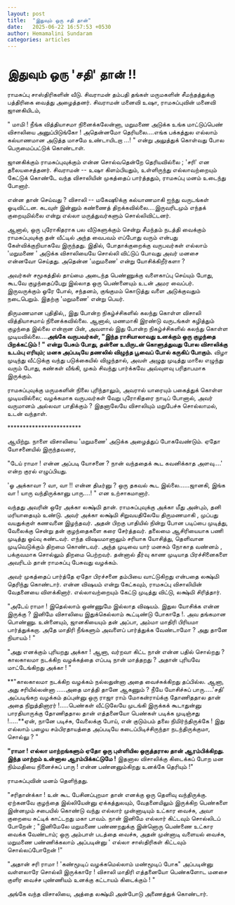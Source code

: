 ```yaml
---
layout: post
title:  "இதுவும் ஒரு சதி தான்"
date:   2025-06-22 16:57:53 +0530
author: Hemamalini Sundaram
categories: articles
---
```


#  இதுவும் ஒரு \'சதி\' தான் !! 

ராமசுப்பு சாஸ்திரிகளின் வீடு. சிவராமன் தம்பதி தங்கள் மருமகளின் சீமந்தத்துக்கு
பத்திரிகை வைத்து அழைத்தனர். சிவராமன் மனைவி உஷா, ராமசுப்புவின் மனைவி ஜானகியிடம்,

" மாமி ! நீங்க வித்தியாசமா நினைக்கலேன்னா, மறுமணை அடுக்க உங்க மாட்டுப்பெண் விசாலியை
அனுப்பிடுங்கோ ! அதென்னமோ தெரியலை....எங்க பக்கத்துல எல்லாம் கல்யாணமான அடுத்த மாசமே
உண்டாயிடறா ...! " என்று அலுத்துக் கொள்வது போல பெருமைப்பட்டுக் கொண்டாள்.

ஜானகிக்கும் ராமசுப்புவுக்கும் என்ன சொல்வதென்றே தெரியவில்லை ; 'சரி' என தலையசைத்தனர்.
சிவராமன் -- உஷா கிளம்பியதும், உள்ளிருந்து எல்லாவற்றையும் கேட்டுக் கொண்டே வந்த
விசாலியின் முகத்தைப் பார்த்ததும், ராமசுப்பு மனம் உடைந்து போனார்.

என்ன தான் செய்வது ? விசாலி -- மகேஷூக்கு கல்யாணமாகி ஐந்து வருடங்கள் ஓடிவிட்டன.
கடவுள் இன்னும் கண்ணைத் திறக்கவில்லை....இருவரிடமும் எந்தக் குறையுமில்லை என்று எல்லா
மருத்துவர்களும் சொல்லிவிட்டனர்.

ஆனால், ஒரு புரோகிதராக பல வீடுகளுக்கும் சென்று சீமந்தம் நடத்தி வைக்கும்
ராமசுப்புவுக்கு தன் வீட்டில் அந்த வைபவம் எப்போது வரும் என்பது கேள்விக்குறியாகவே
இருந்தது. இதில், போதாக்குறைக்கு வருபவர்கள் எல்லாம் 'மறுமணை ' அடுக்க விசாலியையே
சொல்லி விட்டுப் போவது அவர் மனசை என்னவோ செய்தது. அதென்ன 'மறுமணை' என்று
யோசிக்கிறீர்களா ?

அவர்கள் சமூகத்தில் தாய்மை அடைந்த பெண்ணுக்கு வளைகாப்பு செய்யும் போது, கூடவே
குழந்தைப்பேறு இல்லாத ஒரு பெண்னையும் உடன் அமர வைப்பர். இருவருக்கும் ஓரே போல், சந்தனம்,
குங்குமம் கொடுத்து வளை அடுக்குவதும் நடைபெறும். இதற்கு 'மறுமணை' என்று பெயர்.

திருமணமான புதிதில்,, இது போன்ற நிகழ்ச்சிகளில் கலந்து கொள்ள விசாலி வித்தியாசமாய்
நினைக்கவில்லை. ஆனால், மணமாகி இரண்டு வருடங்கள் கழித்தும் குழந்தை இல்லை என்றான பின்,
அவளால் இது போன்ற நிகழ்ச்சிகளில் கலந்து கொள்ள முடியவில்லை....**அங்கே வருபவர்கள்,
"இந்த ராசியாலாவது உனக்கும் ஒரு குழந்தை பிறக்கட்டும் ! " என்று பேசும் போது, தன்னை
உயிருடன் கொளுத்துவது போல விசாலிக்கு உடம்பு எரியும்; மனசு அப்படியே தணலில் விழுந்த
பூவைப் போல் கருகிப் போகும்.** விழா முடிந்து வீட்டுக்கு வந்து படுக்கையில் விழுந்தால்,
அவள் அழுது முடித்து மாலை எழுந்து வரும் போது, கண்கள் வீங்கி, முகம் சிவந்து பார்க்கவே
அவ்வுளவு பரிதாபமாக இருக்கும்.

ராமசுப்புவுக்கு மருமகளின் நிலை புரிந்தாலும், அவரால் யாரையும் பகைத்துக் கொள்ள
முடியவில்லை; வழக்கமாக வருபவர்கள் வேறு புரோகிதரை நாடிப் போனால், அவர் வருமானம்
அல்லவா பாதிக்கும் ? இதனாலேயே விசாலியும் மறுபேச்சு சொல்லாமல், உடன் வந்தாள்.

\*\*\*\*\*\*\*\*\*\*\*\*\*\*\*\*\*\*\*\*\*\*\*\*

ஆயிற்று. நாளை விசாலியை 'மறுமணை' அடுக்க அழைத்துப் போகவேண்டும். ஏதோ யோசனையில்
இருந்தவரை,

"டேய் ராமா ! என்ன அப்படி யோசனை ? நான் வந்ததைக் கூட கவனிக்காத அளவு....' என்ற குரல்
எழுப்பியது.

'ஓ அக்காவா ? வா, வா !! என்ன திடீர்னு ? ஒரு தகவல் கூட இல்லை......ஜானகி, இங்க வா
! யாரு வந்திருக்கானு பாரு....! " என உற்சாகமானார்.

வந்தது அவரின் ஒரே அக்கா லக்ஷ்மி தான். ராமசுப்புவுக்கு அக்கா மீது அன்பும், தனி
மரியாதையும் உண்டு. அவர் அக்கா லக்ஷ்மி சிறுவயதிலேயே திருமணமாகி , முப்பது
வயதுக்குள் கணவனை இழந்தவர். அதன் பிறகு பாதியில் நின்று போன படிப்பை முடித்து,
வேலைக்கு சென்று தன் குழந்தைகளை கரை சேர்த்தவர். தலைமை ஆசிரியையாக பணி முடித்து
ஓய்வு கண்டவர். எந்த விஷயமானாலும் சரியாக யோசித்து, தெளிவான முடிவெடுக்கும் திறமை
கொண்டவர். அந்த முடிவை யார் மனசும் நோகாத வண்னம் , பக்குவமாக சொல்லும் திறமை பெற்றவர்.
தன்னால் தீர்வு காண முடியாத பிரச்சினைகளை அவரிடம் தான் ராமசுப்பு பேசுவது வழக்கம்.

அவர் முகத்தைப் பார்த்தே ஏதோ பிரச்சனை தம்பியை வாட்டுகிறது என்பதை லக்ஷ்மி தெரிந்து
கொண்டார். என்ன விஷயம் என்று கேட்கவும், ராமசுப்பு விசாலியின் வேதனையை விளக்கினார்.
எல்லாவற்றையும் கேட்டு முடித்து விட்டு, லக்ஷ்மி சிரித்தார்.

"அடேய் ராமா ! இதெல்லாம் ஒண்ணுமே இல்லாத விஷயம். இதுல யோசிக்க என்ன இருக்கு ? இனிமே
விசாலியை இதுக்கெல்லாம் கூட்டிண்டு போகாதே !. அவ தங்கமான பொண்ணு. உன்னையும்,
ஜானகியையும் தன் அப்பா, அம்மா மாதிரி பிரியமா பார்த்துக்கறா. அதே மாதிரி நீங்களும்
அவளைப் பார்த்துக்க வேண்டாமோ ? அது தானே நியாயம் ! "

"அது எனக்கும் புரியறது அக்கா ! ஆனா, வர்றவா கிட்ட நான் என்ன பதில் சொல்றது ?
காலகாலமா நடக்கிற வழக்கத்தை எப்படி நான் மாத்தறது ? அதான் புரியவே மாட்டேங்கிறது
அக்கா ! "

**"காலகாலமா நடக்கிற வழக்கம் நல்லதுன்னா அதை வைச்சுக்கிறது தப்பில்ல. ஆனா, அது
சரியில்லன்னா .....அதை மாத்தி தானே ஆகணும் ? நீயே யோசிச்சுப் பாரு.....'சதி'
அப்படிங்கற வழக்கம் தப்புன்னு ஒரு ராஜா ராம் மோகன்ராய்க்கு தோணிததால தான் அதை
நிறுத்தினாரர் !.....பெண்கள் வீட்டுலேயே முடங்கி இருக்கக் கூடாதுன்னு பாரதியாருக்கு
தோணிததால தான் எத்தனையோ பெண்கள் படிக்க முடிஞ்சது !.....**ஏன், நானே படிச்சு,
வேலைக்கு போய், என் குடும்பம் தலை நிமிர்ந்திருக்கே ! இது எல்லாம் பழைய சம்பிரதாயத்தை
அப்படியே கடைப்பிடிச்சிருந்தா நடந்திருக்குமா, சொல்லு ? "

**"ராமா ! எல்லா மாற்றங்களும் ஏதோ ஒரு புள்ளியில ஒருத்தரால தான் ஆரம்பிக்கிறது. இந்த
மாற்றம் உன்னால ஆரம்பிக்கட்டுமே !** இதனால விசாலிக்கு கிடைக்கப் போற மன நிம்மதியை
நினைச்சுப் பாரு ! என்ன பண்னனும்கிறது உனக்கே தெரியும் !"

ராமசுப்புவின் மனம் தெளிந்தது.

"சரிதான்க்கா ! உன் கூட பேசினப்புறமா தான் எனக்கு ஒரு தெளிவு வந்திருக்கு. ஏற்கனவே
குழந்தை இல்லியேன்னு ஏக்கத்துலயும், வேதனையிலும் இருக்கிற பெண்களை இன்னமும் சபையில்
கொண்டு வந்து எல்லார் முன்னாடியும் உட்கார வைச்சு, அவா குறையை சுட்டிக் காட்டறது மகா
பாவம். நான் இனிமே எல்லார் கிட்டவும் சொல்லிடப் போறேன் ; "இனிமேலே மறுமணை பண்ணறதுக்கு
இன்னொரு பெண்ணை உட்கார வைக்க வேண்டாம்; ஒரு அம்பாள் படத்தை வைச்சு, அதன் முன்னாடி வளையல்
வைச்சு, மறுமணை பண்ணிக்கலாம் அப்படின்னு ' எல்லா சாஸ்திரிகள் கிட்டவும் சொல்லப்போறேன் !"

"அதான் சரி ராமா ! 'கண்மூடிப் வழக்கமெல்லாம் மண்மூடிப் போக" அப்படின்னு வள்ளலாரே சொல்லி
இருக்காரே ! விசாலி மாதிரி எத்தனையோ பெண்களோட மனசை குளிர வைச்ச புண்ணியம் உனக்கு
கட்டாயம் கிடைக்கும் ! "

அங்கே வந்த விசாலியை, அத்தை லக்ஷ்மி அன்போடு அணைத்துக் கொண்டார்.
